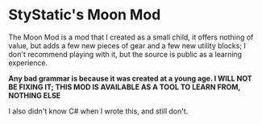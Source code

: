 # StyStatic's Moon Mod

The Moon Mod is a mod that I created as a small child, it offers nothing of value, but adds a few new pieces of gear and a few new utility blocks; I don't recommend playing with it, but the source is public as a learning experience.

**Any bad grammar is because it was created at a young age. I WILL NOT BE FIXING IT; THIS MOD IS AVAILABLE AS A TOOL TO LEARN FROM, NOTHING ELSE**

I also didn't know C# when I wrote this, and still don't.
